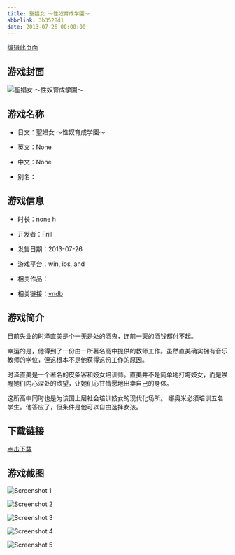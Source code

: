 ```yaml
---
title: 聖娼女 ～性奴育成学園～
abbrlink: 3b3528d1
date: 2013-07-26 00:00:00
---
```

[编辑此页面](https://github.com/ACG-3/ADV3-source/blob/main/source/_posts/%E8%81%96%E5%A8%BC%E5%A5%B3%20%EF%BD%9E%E6%80%A7%E5%A5%B4%E8%82%B2%E6%88%90%E5%AD%A6%E5%9C%92%EF%BD%9E.md)

## 游戏封面

![聖娼女 ～性奴育成学園～](https://pan.timero.xyz/d/onedrive/img_lib_001/%E8%81%96%E5%A8%BC%E5%A5%B3%20%EF%BD%9E%E6%80%A7%E5%A5%B4%E8%82%B2%E6%88%90%E5%AD%A6%E5%9C%92%EF%BD%9E_cover.avif)


## 游戏名称

- 日文：聖娼女 ～性奴育成学園～
- 英文：None
- 中文：None

- 别名：


## 游戏信息

- 时长：none h
- 开发者：Frill
- 发售日期：2013-07-26
- 游戏平台：win, ios, and
- 相关作品：

- 相关链接：[vndb](https://vndb.org/v12431)


## 游戏简介

目前失业的时泽直美是个一无是处的酒鬼，连前一天的酒钱都付不起。

幸运的是，他得到了一份由一所著名高中提供的教师工作。虽然直美确实拥有音乐教师的学位，但这根本不是他获得这份工作的原因。

时泽直美是一个著名的皮条客和妓女培训师。直美并不是简单地打垮妓女，而是唤醒她们内心深处的欲望，让她们心甘情愿地出卖自己的身体。

这所高中同时也是为该国上层社会培训妓女的现代化场所。
娜奥米必须培训五名学生。他答应了，但条件是他可以自由选择女孩。


## 下载链接

[点击下载](https://pan.timero.xyz/onedrive/adv_lib_001/%E8%81%96%E5%A8%BC%E5%A5%B3%20%EF%BD%9E%E6%80%A7%E5%A5%B4%E8%82%B2%E6%88%90%E5%AD%A6%E5%9C%92%EF%BD%9E)


## 游戏截图


![Screenshot 1](https://pan.timero.xyz/d/onedrive/img_lib_001/%E8%81%96%E5%A8%BC%E5%A5%B3%20%EF%BD%9E%E6%80%A7%E5%A5%B4%E8%82%B2%E6%88%90%E5%AD%A6%E5%9C%92%EF%BD%9E_Screenshot_1.avif)

![Screenshot 2](https://pan.timero.xyz/d/onedrive/img_lib_001/%E8%81%96%E5%A8%BC%E5%A5%B3%20%EF%BD%9E%E6%80%A7%E5%A5%B4%E8%82%B2%E6%88%90%E5%AD%A6%E5%9C%92%EF%BD%9E_Screenshot_2.avif)

![Screenshot 3](https://pan.timero.xyz/d/onedrive/img_lib_001/%E8%81%96%E5%A8%BC%E5%A5%B3%20%EF%BD%9E%E6%80%A7%E5%A5%B4%E8%82%B2%E6%88%90%E5%AD%A6%E5%9C%92%EF%BD%9E_Screenshot_3.avif)

![Screenshot 4](https://pan.timero.xyz/d/onedrive/img_lib_001/%E8%81%96%E5%A8%BC%E5%A5%B3%20%EF%BD%9E%E6%80%A7%E5%A5%B4%E8%82%B2%E6%88%90%E5%AD%A6%E5%9C%92%EF%BD%9E_Screenshot_4.avif)

![Screenshot 5](https://pan.timero.xyz/d/onedrive/img_lib_001/%E8%81%96%E5%A8%BC%E5%A5%B3%20%EF%BD%9E%E6%80%A7%E5%A5%B4%E8%82%B2%E6%88%90%E5%AD%A6%E5%9C%92%EF%BD%9E_Screenshot_5.avif)

